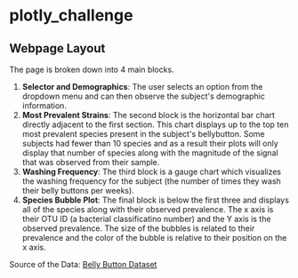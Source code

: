 # plotly_challenge

## Webpage Layout
The page is broken down into 4 main blocks.
1. <strong>Selector and Demographics</strong>: The user selects an option from the dropdown menu and can then observe the subject's demographic information.  
2. <strong>Most Prevalent Strains</strong>: The second block is the horizontal bar chart directly adjacent to the first section. This chart displays up to the top ten most prevalent species present in the subject's bellybutton. Some subjects had fewer than 10 species and as a result their plots will only display that number of species along with the magnitude of the signal that was observed from their sample.
3. <strong>Washing Frequency</strong>: The third block is a gauge chart which visualizes the washing frequency for the subject (the number of times they wash their belly buttons per weeks).
4. <strong>Species Bubble Plot</strong>: The final block is below the first three and displays all of the species along with their observed prevalence. The x axis is their OTU ID (a bacterial classificatino number) and the Y axis is the observed prevalence. The size of the bubbles is related to their prevalence and the color of the bubble is relative to their position on the x axis.

Source of the Data: <a href = "http://robdunnlab.com/projects/belly-button-biodiversity/results-and-data/"> Belly Button Dataset</a>
